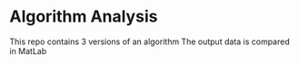 # Algorithm Analysis

This repo contains 3 versions of an algorithm
The output data is compared in MatLab
